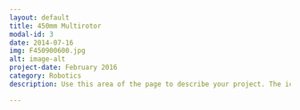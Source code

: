 ```yaml
---
layout: default
title: 450mm Multirotor
modal-id: 3
date: 2014-07-16
img: F450900600.jpg
alt: image-alt
project-date: February 2016
category: Robotics
description: Use this area of the page to describe your project. The icon above is part of a free icon set by <a href="https://sellfy.com/p/8Q9P/jV3VZ/">Flat Icons</a>. On their website, you can download their free set with 16 icons, or you can purchase the entire set with 146 icons for only $12!

---
```

